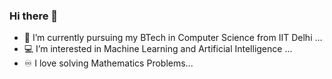 ### Hi there 👋

<!--
**RaviSriTejaKuriseti/RaviSriTejaKuriseti** is a ✨ _special_ ✨ repository because its `README.md` (this file) appears on your GitHub profile.
-->


- 👨 I’m currently pursuing my BTech in Computer Science from IIT Delhi ...
- 💻 I’m interested in Machine Learning and Artificial Intelligence ...
- ♾️ I love solving Mathematics Problems...


